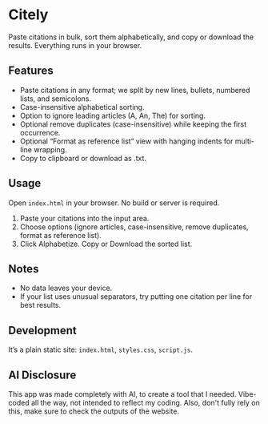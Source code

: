 # Citely

Paste citations in bulk, sort them alphabetically, and copy or download the results. Everything runs in your browser.

## Features
- Paste citations in any format; we split by new lines, bullets, numbered lists, and semicolons.
- Case-insensitive alphabetical sorting.
- Option to ignore leading articles (A, An, The) for sorting.
- Optional remove duplicates (case-insensitive) while keeping the first occurrence.
- Optional “Format as reference list” view with hanging indents for multi-line wrapping.
- Copy to clipboard or download as .txt.

## Usage
Open `index.html` in your browser. No build or server is required.

1. Paste your citations into the input area.
2. Choose options (ignore articles, case-insensitive, remove duplicates, format as reference list).
3. Click Alphabetize. Copy or Download the sorted list.

## Notes
- No data leaves your device.
- If your list uses unusual separators, try putting one citation per line for best results.

## Development
It’s a plain static site: `index.html`, `styles.css`, `script.js`.

## AI Disclosure
This app was made completely with AI, to create a tool that I needed. Vibe-coded all the way, not intended to reflect my coding. Also, don't fully rely on this, make sure to check the outputs of the website.